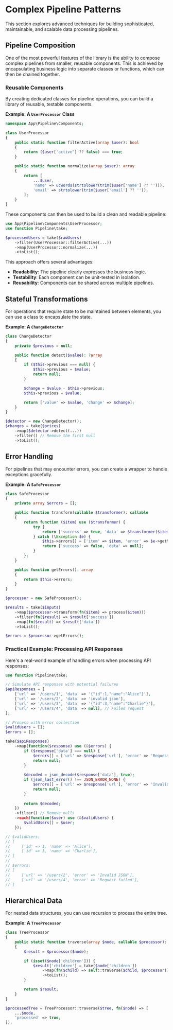 # Complex Pipeline Patterns

This section explores advanced techniques for building sophisticated, maintainable, and scalable data processing pipelines.

## Pipeline Composition

One of the most powerful features of the library is the ability to compose complex pipelines from smaller, reusable components. This is achieved by encapsulating business logic into separate classes or functions, which can then be chained together.

### Reusable Components

By creating dedicated classes for pipeline operations, you can build a library of reusable, testable components.

**Example: A `UserProcessor` Class**

```php
namespace App\Pipeline\Components;

class UserProcessor
{
    public static function filterActive(array $user): bool
    {
        return ($user['active'] ?? false) === true;
    }

    public static function normalize(array $user): array
    {
        return [
            ...$user,
            'name' => ucwords(strtolower(trim($user['name'] ?? ''))),
            'email' => strtolower(trim($user['email'] ?? '')),
        ];
    }
}
```

These components can then be used to build a clean and readable pipeline:

```php
use App\Pipeline\Components\UserProcessor;
use function Pipeline\take;

$processedUsers = take($rawUsers)
    ->filter(UserProcessor::filterActive(...))
    ->map(UserProcessor::normalize(...))
    ->toList();
```

This approach offers several advantages:

-   **Readability**: The pipeline clearly expresses the business logic.
-   **Testability**: Each component can be unit-tested in isolation.
-   **Reusability**: Components can be shared across multiple pipelines.

## Stateful Transformations

For operations that require state to be maintained between elements, you can use a class to encapsulate the state.

**Example: A `ChangeDetector`**

```php
class ChangeDetector
{
    private $previous = null;

    public function detect($value): ?array
    {
        if ($this->previous === null) {
            $this->previous = $value;
            return null;
        }

        $change = $value - $this->previous;
        $this->previous = $value;

        return ['value' => $value, 'change' => $change];
    }
}

$detector = new ChangeDetector();
$changes = take($prices)
    ->map($detector->detect(...))
    ->filter() // Remove the first null
    ->toList();
```

## Error Handling

For pipelines that may encounter errors, you can create a wrapper to handle exceptions gracefully.

**Example: A `SafeProcessor`**

```php
class SafeProcessor
{
    private array $errors = [];

    public function transform(callable $transformer): callable
    {
        return function ($item) use ($transformer) {
            try {
                return ['success' => true, 'data' => $transformer($item)];
            } catch (\Exception $e) {
                $this->errors[] = ['item' => $item, 'error' => $e->getMessage()];
                return ['success' => false, 'data' => null];
            }
        };
    }

    public function getErrors(): array
    {
        return $this->errors;
    }
}

$processor = new SafeProcessor();

$results = take($inputs)
    ->map($processor->transform(fn($item) => process($item)))
    ->filter(fn($result) => $result['success'])
    ->map(fn($result) => $result['data'])
    ->toList();

$errors = $processor->getErrors();
```

### Practical Example: Processing API Responses

Here's a real-world example of handling errors when processing API responses:

```php
use function Pipeline\take;

// Simulate API responses with potential failures
$apiResponses = [
    ['url' => '/users/1', 'data' => '{"id":1,"name":"Alice"}'],
    ['url' => '/users/2', 'data' => 'invalid json'],
    ['url' => '/users/3', 'data' => '{"id":3,"name":"Charlie"}'],
    ['url' => '/users/4', 'data' => null], // Failed request
];

// Process with error collection
$validUsers = [];
$errors = [];

take($apiResponses)
    ->map(function($response) use (&$errors) {
        if ($response['data'] === null) {
            $errors[] = ['url' => $response['url'], 'error' => 'Request failed'];
            return null;
        }
        
        $decoded = json_decode($response['data'], true);
        if (json_last_error() !== JSON_ERROR_NONE) {
            $errors[] = ['url' => $response['url'], 'error' => 'Invalid JSON'];
            return null;
        }
        
        return $decoded;
    })
    ->filter() // Remove nulls
    ->each(function($user) use (&$validUsers) {
        $validUsers[] = $user;
    });

// $validUsers:
// [
//     ['id' => 1, 'name' => 'Alice'],
//     ['id' => 3, 'name' => 'Charlie'],
// ]
//
// $errors:
// [
//     ['url' => '/users/2', 'error' => 'Invalid JSON'],
//     ['url' => '/users/4', 'error' => 'Request failed'],
// ]
```

## Hierarchical Data

For nested data structures, you can use recursion to process the entire tree.

**Example: A `TreeProcessor`**

```php
class TreeProcessor
{
    public static function traverse(array $node, callable $processor): array
    {
        $result = $processor($node);

        if (isset($node['children'])) {
            $result['children'] = take($node['children'])
                ->map(fn($child) => self::traverse($child, $processor))
                ->toList();
        }

        return $result;
    }
}

$processedTree = TreeProcessor::traverse($tree, fn($node) => [
    ...$node,
    'processed' => true,
]);
```
